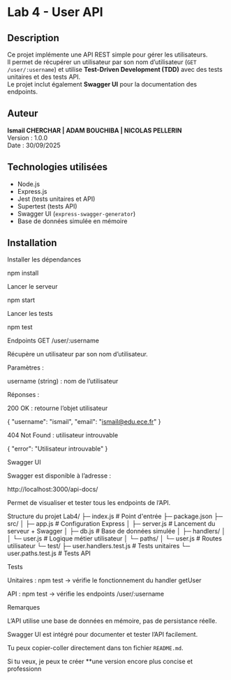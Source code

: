 # Lab 4 - User API

## Description
Ce projet implémente une API REST simple pour gérer les utilisateurs.  
Il permet de récupérer un utilisateur par son nom d’utilisateur (`GET /user/:username`) et utilise **Test-Driven Development (TDD)** avec des tests unitaires et des tests API.  
Le projet inclut également **Swagger UI** pour la documentation des endpoints.

## Auteur
**Ismail CHERCHAR | ADAM BOUCHIBA | NICOLAS PELLERIN**  
Version : 1.0.0  
Date : 30/09/2025

## Technologies utilisées
- Node.js  
- Express.js  
- Jest (tests unitaires et API)  
- Supertest (tests API)  
- Swagger UI (`express-swagger-generator`)  
- Base de données simulée en mémoire

## Installation


Installer les dépendances

npm install


Lancer le serveur

npm start


Lancer les tests

npm test

Endpoints
GET /user/:username

Récupère un utilisateur par son nom d’utilisateur.

Paramètres :

username (string) : nom de l’utilisateur

Réponses :

200 OK : retourne l’objet utilisateur

{
  "username": "ismail",
  "email": "ismail@edu.ece.fr"
}


404 Not Found : utilisateur introuvable

{
  "error": "Utilisateur introuvable"
}

Swagger UI

Swagger est disponible à l’adresse :

http://localhost:3000/api-docs/


Permet de visualiser et tester tous les endpoints de l’API.

Structure du projet
Lab4/
├─ index.js               # Point d'entrée
├─ package.json
├─ src/
│  ├─ app.js             # Configuration Express
│  ├─ server.js          # Lancement du serveur + Swagger
│  ├─ db.js              # Base de données simulée
│  ├─ handlers/
│  │  └─ user.js         # Logique métier utilisateur
│  └─ paths/
│     └─ user.js         # Routes utilisateur
└─ test/
   ├─ user.handlers.test.js  # Tests unitaires
   └─ user.paths.test.js     # Tests API

Tests

Unitaires : npm test → vérifie le fonctionnement du handler getUser

API : npm test → vérifie les endpoints /user/:username

Remarques

L’API utilise une base de données en mémoire, pas de persistance réelle.

Swagger UI est intégré pour documenter et tester l’API facilement.


Tu peux copier-coller directement dans ton fichier `README.md`.  

Si tu veux, je peux te créer **une version encore plus concise et professionn
